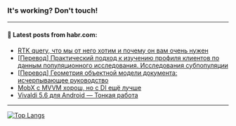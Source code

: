 ### It's working? Don't touch!

---
<!--
#### 🛠️ Technical stack:

![C++](https://img.shields.io/badge/C++-informational?logo=c%2B%2B&style=flat&logoColor=white&color=9C033A)
![Java](https://img.shields.io/badge/Java-informational?logo=java&style=flat&logoColor=white&color=007396)
![Kotlin](https://img.shields.io/badge/Kotlin-informational?logo=Kotlin&style=flat&logoColor=white&color=0095D5)
![JS](https://img.shields.io/badge/JS-informational?logo=javaScript&style=flat&logoColor=black&color=F7Df1E) <br>
![HTML5](https://img.shields.io/badge/HTML5-informational?logo=html5&style=flat&logoColor=white&color=E34F26)
![CSS3](https://img.shields.io/badge/CSS3-informational?logo=css3&style=flat&logoColor=white&color=157286)
![Sass](https://img.shields.io/badge/Saas-informational?logo=sass&style=flat&logoColor=white&color=hotpink)
![PHP](https://img.shields.io/badge/PHP-informational?logo=php&style=flat&logoColor=white&color=777BB4) <br>
![WebPAck](https://img.shields.io/badge/WebPack-informational?logo=webPack&style=flat&logoColor=white&color=FF6F00)
![Bootstrap](https://img.shields.io/badge/Bootstrap-informational?logo=Bootstrap&style=flat&logoColor=white&color=7952B3)
![MySQL](https://img.shields.io/badge/MySQL-informational?logo=MySQL&style=flat&logoColor=white&color=00f) <br>
![NodeJS](https://img.shields.io/badge/NodeJS-informational?logo=node.js&style=flat&logoColor=white&color=43853D)
![Spring](https://img.shields.io/badge/Spring-informational?logo=Spring&style=flat&logoColor=white&color=0A9EDC)
![Angular](https://img.shields.io/badge/Vue-informational?logo=vue.js&style=flat&logoColor=white&color=red)
![Git](https://img.shields.io/badge/Git-informational?logo=git&style=flat&logoColor=white&color=darkorange)

___
-->

#### 💬 Latest posts from habr.com:

<!-- BLOG-POST-LIST:START -->
- [RTK query, что мы от него хотим и почему он вам очень нужен](https://habr.com/ru/post/705640/?utm_source=habrahabr&utm_medium=rss&utm_campaign=705640)
- [[Перевод] Практический подход к изучению профиля клиентов по данным популяционного исследования. Исследования субпопуляции](https://habr.com/ru/post/705670/?utm_source=habrahabr&utm_medium=rss&utm_campaign=705670)
- [[Перевод] Геометрия объектной модели документа: исчерпывающее руководство](https://habr.com/ru/post/705552/?utm_source=habrahabr&utm_medium=rss&utm_campaign=705552)
- [MobX c MVVM хорош, но с DI ещё лучше](https://habr.com/ru/post/704772/?utm_source=habrahabr&utm_medium=rss&utm_campaign=704772)
- [Vivaldi 5.6 для Android — Тонкая работа](https://habr.com/ru/post/705624/?utm_source=habrahabr&utm_medium=rss&utm_campaign=705624)
<!-- BLOG-POST-LIST:END -->

---

[![Top Langs](https://github-readme-stats.vercel.app/api/top-langs/?username=zloylis&layout=compact&hide_border=true&theme=dracula)](https://github.com/zloylis)
